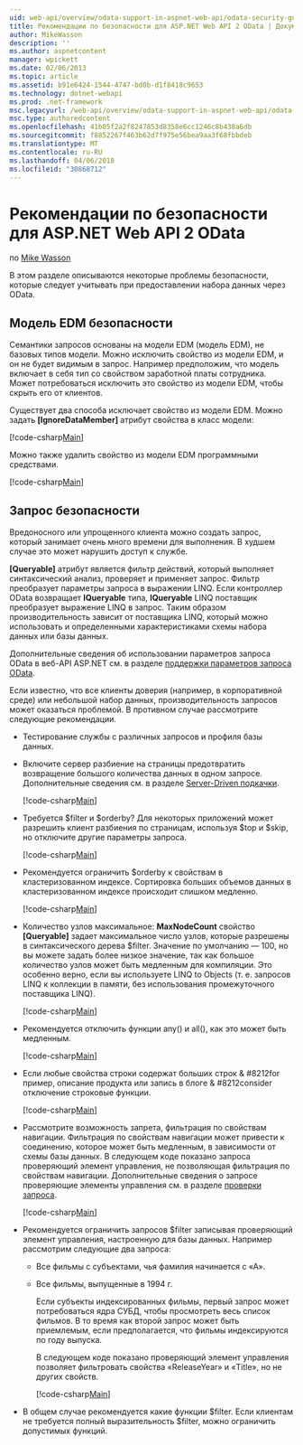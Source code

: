 ```yaml
---
uid: web-api/overview/odata-support-in-aspnet-web-api/odata-security-guidance
title: Рекомендации по безопасности для ASP.NET Web API 2 OData | Документы Microsoft
author: MikeWasson
description: ''
ms.author: aspnetcontent
manager: wpickett
ms.date: 02/06/2013
ms.topic: article
ms.assetid: b91e6424-1544-4747-bd0b-d1f8418c9653
ms.technology: dotnet-webapi
ms.prod: .net-framework
msc.legacyurl: /web-api/overview/odata-support-in-aspnet-web-api/odata-security-guidance
msc.type: authoredcontent
ms.openlocfilehash: 41b05f2a2f8247853d8358e6cc1246c8b438a6db
ms.sourcegitcommit: f8852267f463b62d7f975e56bea9aa3f68fbbdeb
ms.translationtype: MT
ms.contentlocale: ru-RU
ms.lasthandoff: 04/06/2018
ms.locfileid: "30868712"
---
```

<a name="security-guidance-for-aspnet-web-api-2-odata"></a>Рекомендации по безопасности для ASP.NET Web API 2 OData
====================
по [Mike Wasson](https://github.com/MikeWasson)

В этом разделе описываются некоторые проблемы безопасности, которые следует учитывать при предоставлении набора данных через OData.

## <a name="edm-security"></a>Модель EDM безопасности

Семантики запросов основаны на модели EDM (модель EDM), не базовых типов модели. Можно исключить свойство из модели EDM, и он не будет видимым в запрос. Например предположим, что модель включает в себя тип со свойством заработной платы сотрудника. Может потребоваться исключить это свойство из модели EDM, чтобы скрыть его от клиентов.

Существует два способа исключает свойство из модели EDM. Можно задать **[IgnoreDataMember]** атрибут свойства в класс модели:

[!code-csharp[Main](odata-security-guidance/samples/sample1.cs)]

Можно также удалить свойство из модели EDM программными средствами.

[!code-csharp[Main](odata-security-guidance/samples/sample2.cs)]

## <a name="query-security"></a>Запрос безопасности

Вредоносного или упрощенного клиента можно создать запрос, который занимает очень много времени для выполнения. В худшем случае это может нарушить доступ к службе.

**[Queryable]** атрибут является фильтр действий, который выполняет синтаксический анализ, проверяет и применяет запрос. Фильтр преобразует параметры запроса в выражении LINQ. Если контроллер OData возвращает **IQueryable** типа, **IQueryable** LINQ поставщик преобразует выражение LINQ в запрос. Таким образом производительность зависит от поставщика LINQ, который можно использовать и определенными характеристиками схемы набора данных или базы данных.

Дополнительные сведения об использовании параметров запроса OData в веб-API ASP.NET см. в разделе [поддержки параметров запроса OData](supporting-odata-query-options.md).

Если известно, что все клиенты доверия (например, в корпоративной среде) или небольшой набор данных, производительность запросов может оказаться проблемой. В противном случае рассмотрите следующие рекомендации.

- Тестирование службы с различных запросов и профиля базы данных.
- Включите сервер разбиение на страницы предотвратить возвращение большого количества данных в одном запросе. Дополнительные сведения см. в разделе [Server-Driven подкачки](supporting-odata-query-options.md#server-paging). 

    [!code-csharp[Main](odata-security-guidance/samples/sample3.cs)]
- Требуется $filter и $orderby? Для некоторых приложений может разрешить клиент разбиения по страницам, используя $top и $skip, но отключите другие параметры запроса. 

    [!code-csharp[Main](odata-security-guidance/samples/sample4.cs)]
- Рекомендуется ограничить $orderby к свойствам в кластеризованном индексе. Сортировка больших объемов данных в кластеризованном индексе происходит слишком медленно. 

    [!code-csharp[Main](odata-security-guidance/samples/sample5.cs)]
- Количество узлов максимальное: **MaxNodeCount** свойство **[Queryable]** задает максимальное число узлов, которые разрешены в синтаксического дерева $filter. Значение по умолчанию — 100, но вы можете задать более низкое значение, так как большое количество узлов может быть медленным для компиляции. Это особенно верно, если вы используете LINQ to Objects (т. е. запросов LINQ к коллекции в памяти, без использования промежуточного поставщика LINQ). 

    [!code-csharp[Main](odata-security-guidance/samples/sample6.cs)]
- Рекомендуется отключить функции any() и all(), как это может быть медленным. 

    [!code-csharp[Main](odata-security-guidance/samples/sample7.cs)]
- Если любые свойства строки содержат больших строк & #8212for пример, описание продукта или запись в блоге & #8212consider отключение строковые функции. 

    [!code-csharp[Main](odata-security-guidance/samples/sample8.cs)]
- Рассмотрите возможность запрета, фильтрация по свойствам навигации. Фильтрация по свойствам навигации может привести к соединению, которое может быть медленным, в зависимости от схемы базы данных. В следующем коде показано запроса проверяющий элемент управления, не позволяющая фильтрация по свойствам навигации. Дополнительные сведения о запросе проверяющие элементы управления см. в разделе [проверки запроса](supporting-odata-query-options.md#query-validation). 

    [!code-csharp[Main](odata-security-guidance/samples/sample9.cs)]
- Рекомендуется ограничить запросов $filter записывая проверяющий элемент управления, настроенную для базы данных. Например рассмотрим следующие два запроса: 

  - Все фильмы с субъектами, чья фамилия начинается с «А».
  - Все фильмы, выпущенные в 1994 г.

    Если субъекты индексированных фильмы, первый запрос может потребоваться ядра СУБД, чтобы просмотреть весь список фильмов. В то время как второй запрос может быть приемлемым, если предполагается, что фильмы индексируются по году выпуска.

    В следующем коде показано проверяющий элемент управления позволяет фильтровать свойства «ReleaseYear» и «Title», но не других свойств.

    [!code-csharp[Main](odata-security-guidance/samples/sample10.cs)]
- В общем случае рекомендуется какие функции $filter. Если клиентам не требуется полный выразительность $filter, можно ограничить допустимых функций.
